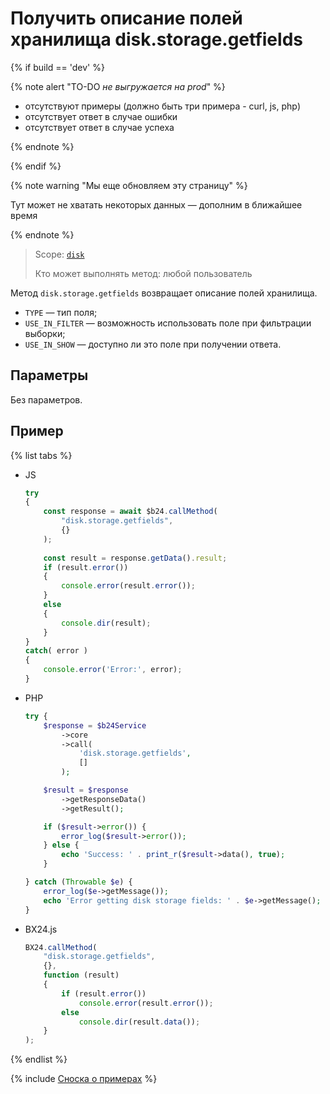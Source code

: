 # Получить описание полей хранилища disk.storage.getfields

{% if build == 'dev' %}

{% note alert "TO-DO _не выгружается на prod_" %}

- отсутствуют примеры (должно быть три примера - curl, js, php)
- отсутствует ответ в случае ошибки
- отсутствует ответ в случае успеха

{% endnote %}

{% endif %}

{% note warning "Мы еще обновляем эту страницу" %}

Тут может не хватать некоторых данных — дополним в ближайшее время

{% endnote %}

> Scope: [`disk`](../../scopes/permissions.md)
>
> Кто может выполнять метод: любой пользователь

Метод `disk.storage.getfields` возвращает описание полей хранилища.

- `TYPE` — тип поля;
- `USE_IN_FILTER` — возможность использовать поле при фильтрации выборки;
- `USE_IN_SHOW` — доступно ли это поле при получении ответа.

## Параметры

Без параметров.

## Пример

{% list tabs %}

- JS


    ```js
    try
    {
    	const response = await $b24.callMethod(
    		"disk.storage.getfields",
    		{}
    	);
    	
    	const result = response.getData().result;
    	if (result.error())
    	{
    		console.error(result.error());
    	}
    	else
    	{
    		console.dir(result);
    	}
    }
    catch( error )
    {
    	console.error('Error:', error);
    }
    ```

- PHP


    ```php
    try {
        $response = $b24Service
            ->core
            ->call(
                'disk.storage.getfields',
                []
            );
    
        $result = $response
            ->getResponseData()
            ->getResult();
    
        if ($result->error()) {
            error_log($result->error());
        } else {
            echo 'Success: ' . print_r($result->data(), true);
        }
    
    } catch (Throwable $e) {
        error_log($e->getMessage());
        echo 'Error getting disk storage fields: ' . $e->getMessage();
    }
    ```

- BX24.js

    ```js
    BX24.callMethod(
        "disk.storage.getfields",
        {},
        function (result)
        {
            if (result.error())
                console.error(result.error());
            else
                console.dir(result.data());
        }
    );
    ```

{% endlist %}

{% include [Сноска о примерах](../../../_includes/examples.md) %}